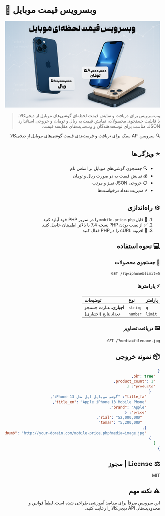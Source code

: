# 📱 وبسرویس قیمت موبایل

<div dir="rtl">

![وب سرویس قیمت لحظه‌ای موبایل](img.png)

> وب‌سرویس برای دریافت و نمایش قیمت لحظه‌ای گوشی‌های موبایل از دیجی‌کالا. با قابلیت جستجوی محصولات، نمایش قیمت به ریال و تومان، و خروجی استاندارد JSON. مناسب برای توسعه‌دهندگان و وب‌سایت‌های مقایسه قیمت.

🔍 سرویس API سبک برای دریافت و فرمت‌بندی قیمت گوشی‌های موبایل از دیجی‌کالا

## ⭐ ویژگی‌ها

- 🔍 جستجوی گوشی‌های موبایل بر اساس نام
- 💰 نمایش قیمت به دو صورت ریال و تومان
- 📋 خروجی JSON تمیز و مرتب
- ⚡ مدیریت تعداد درخواست‌ها

## ⚙️ راه‌اندازی

1. 📂 فایل `mobile-price.php` را در سرور PHP خود آپلود کنید
2. ✅ از نصب بودن PHP نسخه 7.4 یا بالاتر اطمینان حاصل کنید
3. 🔌 افزونه cURL را در PHP فعال کنید

## 💻 نحوه استفاده

### 🔎 جستجوی محصولات

```http
GET /?q=iphone&limit=5
```

### ⚡ پارامترها

| پارامتر | نوع     | توضیحات                |
| :-------- | :------- | :------------------------- |
| `q`      | `string` | **اجباری**. عبارت جستجو |
| `limit`  | `number` | تعداد نتایج (اختیاری) |

### 🖼️ دریافت تصاویر

```http
GET /?media=filename.jpg
```

## 📦 نمونه خروجی

```json
{
  "ok": true,
  "product_count": 1,
  "products": [
    {
      "title_fa": "گوشی موبایل اپل مدل iPhone 13",
      "title_en": "Apple iPhone 13 Mobile Phone",
      "brand": "Apple",
      "price": {
        "rial": "52,000,000",
        "toman": "5,200,000"
      },
      "product_thumb": "http://your-domain.com/mobile-price.php?media=image.jpg"
    }
  ]
}
```

## ⚖️ License | مجوز

MIT

## ⚠️ نکته مهم
این سرویس صرفاً برای مقاصد آموزشی طراحی شده است. لطفاً قوانین و محدودیت‌های API دیجی‌کالا را رعایت کنید.

</div> 
